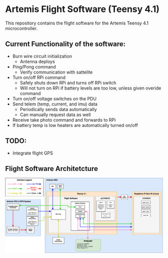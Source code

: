 # Artemis Flight Software (Teensy 4.1)
This repository contains the flight software for the Artemis Teensy 4.1 microcontroller.

## Current Functionality of the software:
* Burn wire circuit initialization
  * Antenna deploys
* Ping/Pong command
  * Verify communication with sattelite
* Turn on/off RPi command
  * Safely shuts down RPi and turns off RPi switch 
  * Will not turn on RPi if battery levels are too low, unless given overide command
* Turn on/off voltage switches on the PDU
* Send telem (temp, current, and imu) data
  * Periodically sends data automatically
  * Can manually request data as well 
* Receive take photo command and forwards to RPi
* If battery temp is low heaters are automatically turned on/off

## TODO: 
* Integrate flight GPS

## Flight Software Architetcture 

![Flight Software Architetcture](/image/FSWArchitecture.png)
